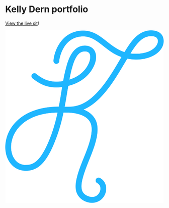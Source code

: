 Kelly Dern portfolio
====


[View the live sit](http://www.kellydern.com)!

![Logo](https://github.com/kellydern/kelly-portfolio2016/blob/master/img/kelly-logo.svg)
